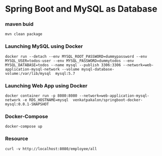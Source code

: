 # Spring Boot and MySQL as Database

### maven buid

```
mvn clean package
```

### Launching MySQL using Docker

```
docker run --detach --env MYSQL_ROOT_PASSWORD=dummypassword --env MYSQL_USER=todos-user --env MYSQL_PASSWORD=dummytodos --env MYSQL_DATABASE=todos --name mysql --publish 3306:3306 --network=web-application-mysql-network --volume mysql-database-volume:/var/lib/mysql  mysql:5.7
```

### Launching Web App using Docker

```
docker container run -p 8080:8080 --network=web-application-mysql-network -e RDS_HOSTNAME=mysql  venkatpakalon/springboot-docker-mysql:0.0.1-SNAPSHOT
```


### Docker-Compose

```
docker-compose up
```

### Resource
```
curl -v http://localhost:8080/employee/all
```
